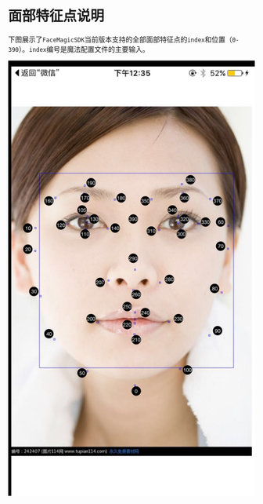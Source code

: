# 面部特征点说明
下图展示了`FaceMagicSDK`当前版本支持的全部面部特征点的`index`和位置（`0-390`）。`index`编号是魔法配置文件的主要输入。

![Local Image](./img/fr_illustration.png)
